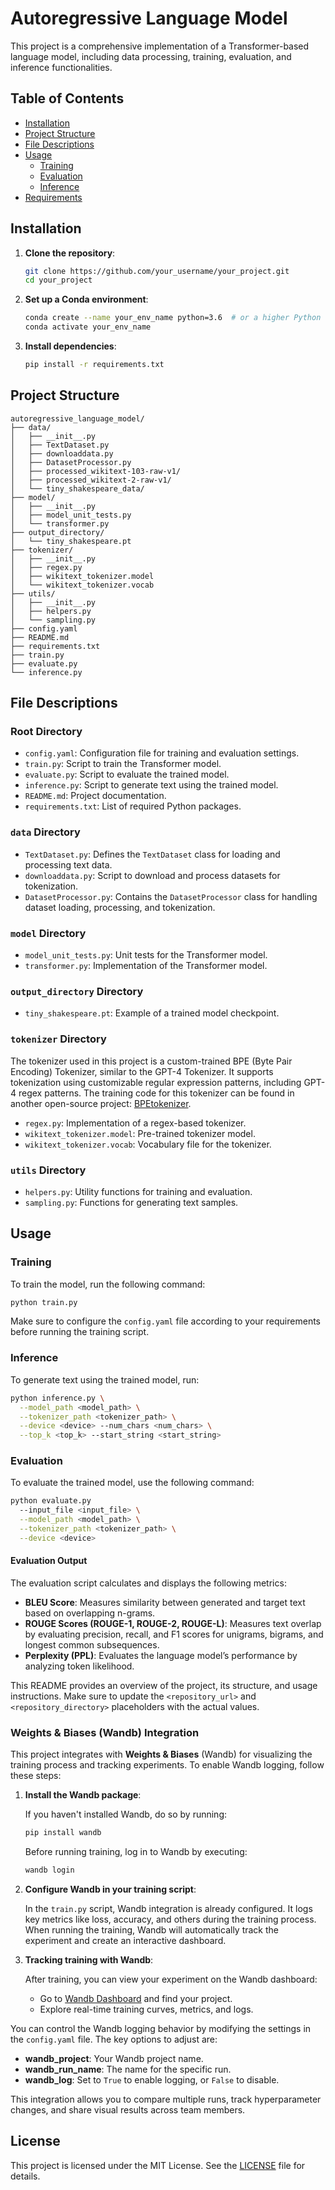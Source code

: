 # Autoregressive Language Model

This project is a comprehensive implementation of a Transformer-based language model, including data processing, training, evaluation, and inference functionalities.

## Table of Contents

- [Installation](#installation)
- [Project Structure](#project-structure)
- [File Descriptions](#file-descriptions)
- [Usage](#usage)
  - [Training](#training)
  - [Evaluation](#evaluation)
  - [Inference](#inference)
- [Requirements](#requirements)

## Installation

1. **Clone the repository**:

   ```bash
   git clone https://github.com/your_username/your_project.git
   cd your_project
   ```

2. **Set up a Conda environment**:

   ```bash
   conda create --name your_env_name python=3.6  # or a higher Python version as needed
   conda activate your_env_name
   ```

3. **Install dependencies**:

   ```bash
   pip install -r requirements.txt
   ```
   
## Project Structure

```
autoregressive_language_model/
├── data/
│   ├── __init__.py
│   ├── TextDataset.py
│   ├── downloaddata.py
│   ├── DatasetProcessor.py
│   ├── processed_wikitext-103-raw-v1/
│   ├── processed_wikitext-2-raw-v1/
│   └── tiny_shakespeare_data/
├── model/
│   ├── __init__.py
│   ├── model_unit_tests.py
│   └── transformer.py
├── output_directory/
│   └── tiny_shakespeare.pt
├── tokenizer/
│   ├── __init__.py
│   ├── regex.py
│   ├── wikitext_tokenizer.model
│   └── wikitext_tokenizer.vocab
├── utils/
│   ├── __init__.py
│   ├── helpers.py
│   └── sampling.py
├── config.yaml
├── README.md
├── requirements.txt
├── train.py
├── evaluate.py
└── inference.py
```

## File Descriptions

### Root Directory

- `config.yaml`: Configuration file for training and evaluation settings.
- `train.py`: Script to train the Transformer model.
- `evaluate.py`: Script to evaluate the trained model.
- `inference.py`: Script to generate text using the trained model.
- `README.md`: Project documentation.
- `requirements.txt`: List of required Python packages.

### `data` Directory

- `TextDataset.py`: Defines the `TextDataset` class for loading and processing text data.
- `downloaddata.py`: Script to download and process datasets for tokenization.
- `DatasetProcessor.py`: Contains the `DatasetProcessor` class for handling dataset loading, processing, and tokenization.

### `model` Directory

- `model_unit_tests.py`: Unit tests for the Transformer model.
- `transformer.py`: Implementation of the Transformer model.

### `output_directory` Directory

- `tiny_shakespeare.pt`: Example of a trained model checkpoint.

### `tokenizer` Directory

The tokenizer used in this project is a custom-trained BPE (Byte Pair Encoding) Tokenizer, similar to the GPT-4 Tokenizer. It supports tokenization using customizable regular expression patterns, including GPT-4 regex patterns. The training code for this tokenizer can be found in another open-source project: [BPEtokenizer](https://github.com/10-OASIS-01/BPEtokenizer).

- `regex.py`: Implementation of a regex-based tokenizer.
- `wikitext_tokenizer.model`: Pre-trained tokenizer model.
- `wikitext_tokenizer.vocab`: Vocabulary file for the tokenizer.

### `utils` Directory

- `helpers.py`: Utility functions for training and evaluation.
- `sampling.py`: Functions for generating text samples.

## Usage

### Training

To train the model, run the following command:
```sh
python train.py
```
Make sure to configure the `config.yaml` file according to your requirements before running the training script.

### Inference

To generate text using the trained model, run:
```sh
python inference.py \
  --model_path <model_path> \
  --tokenizer_path <tokenizer_path> \
  --device <device> --num_chars <num_chars> \
  --top_k <top_k> --start_string <start_string> 
```

### Evaluation

To evaluate the trained model, use the following command:
```sh
python evaluate.py
  --input_file <input_file> \
  --model_path <model_path> \
  --tokenizer_path <tokenizer_path> \
  --device <device>
```

#### Evaluation Output

The evaluation script calculates and displays the following metrics:
- **BLEU Score**: Measures similarity between generated and target text based on overlapping n-grams.
- **ROUGE Scores (ROUGE-1, ROUGE-2, ROUGE-L)**: Measures text overlap by evaluating precision, recall, and F1 scores for unigrams, bigrams, and longest common subsequences.
- **Perplexity (PPL)**: Evaluates the language model’s performance by analyzing token likelihood.

This README provides an overview of the project, its structure, and usage instructions. Make sure to update the `<repository_url>` and `<repository_directory>` placeholders with the actual values.
### Weights & Biases (Wandb) Integration

This project integrates with **Weights & Biases** (Wandb) for visualizing the training process and tracking experiments. To enable Wandb logging, follow these steps:

1. **Install the Wandb package**:
   
   If you haven't installed Wandb, do so by running:
   ```sh
   pip install wandb
   ```
   
   Before running training, log in to Wandb by executing:
   ```sh
   wandb login
   ```

3. **Configure Wandb in your training script**:
   
   In the `train.py` script, Wandb integration is already configured. It logs key metrics like loss, accuracy, and others during the training process. When running the training, Wandb will automatically track the experiment and create an interactive dashboard.

4. **Tracking training with Wandb**:
   
   After training, you can view your experiment on the Wandb dashboard:
   - Go to [Wandb Dashboard](https://wandb.ai) and find your project.
   - Explore real-time training curves, metrics, and logs.

You can control the Wandb logging behavior by modifying the settings in the `config.yaml` file. The key options to adjust are:
   - **wandb_project**: Your Wandb project name.
   - **wandb_run_name**: The name for the specific run.
   - **wandb_log**: Set to `True` to enable logging, or `False` to disable.

This integration allows you to compare multiple runs, track hyperparameter changes, and share visual results across team members.

## License

This project is licensed under the MIT License. See the [LICENSE](LICENSE) file for details.
